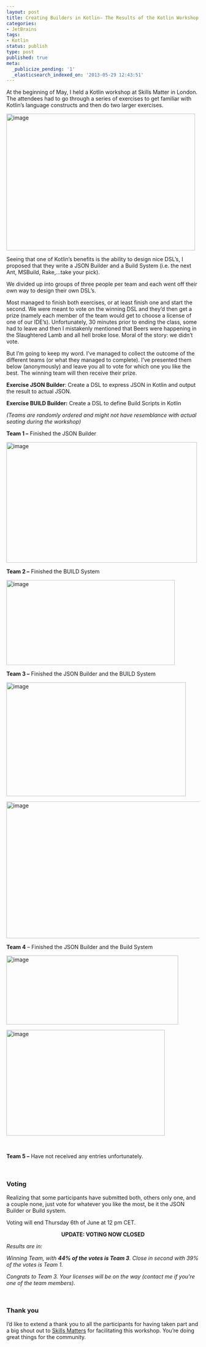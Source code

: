 ```yaml
---
layout: post
title: Creating Builders in Kotlin– The Results of the Kotlin Workshop
categories:
- JetBrains
tags:
- Kotlin
status: publish
type: post
published: true
meta:
  _publicize_pending: '1'
  _elasticsearch_indexed_on: '2013-05-29 12:43:51'
---
```

At the beginning of May, I held a Kotlin workshop at Skills Matter in London. The attendees had to go through a series of exercises to get familiar with Kotlin’s language constructs and then do two larger exercises.

<a href="http://hhariri.files.wordpress.com/2013/05/image.png"><img style="background-image:none;padding-top:0;padding-left:0;display:inline;padding-right:0;border-width:0;" title="image" alt="image" src="{{ site.images }}/image_thumb.png" width="492" height="357" border="0" /></a>

Seeing that one of Kotlin’s benefits is the ability to design nice DSL’s, I proposed that they write a JSON Builder and a Build System (i.e. the next Ant, MSBuild, Rake,…take your pick).

We divided up into groups of three people per team and each went off their own way to design their own DSL’s.

Most managed to finish both exercises, or at least finish one and start the second. We were meant to vote on the winning DSL and they’d then get a prize (namely each member of the team would get to choose a license of one of our IDE’s). Unfortunately, 30 minutes prior to ending the class, some had to leave and then I mistakenly mentioned that Beers were happening in the Slaughtered Lamb and all hell broke lose. Moral of the story: we didn’t vote.

But I’m going to keep my word. I’ve managed to collect the outcome of the different teams (or what they managed to complete). I’ve presented them below (anonymously) and leave you all to vote for which one you like the best. The winning team will then receive their prize.

<strong>Exercise JSON Builder</strong>: Create a DSL to express JSON in Kotlin and output the result to actual JSON.

<strong>Exercise BUILD Builder:</strong> Create a DSL to define Build Scripts in Kotlin

<em>(Teams are randomly ordered and might not have resemblance with actual seating during the workshop)</em>

<strong>Team 1 –</strong> Finished the JSON Builder

<a href="http://hhariri.files.wordpress.com/2013/05/image1.png"><img style="background-image:none;padding-top:0;padding-left:0;display:inline;padding-right:0;border-width:0;" title="image" alt="image" src="{{ site.images }}/image_thumb1.png" width="497" height="315" border="0" /></a>

<strong>Team 2 –</strong> Finished the BUILD System

<a href="http://hhariri.files.wordpress.com/2013/05/image2.png"><img style="background-image:none;padding-top:0;padding-left:0;display:inline;padding-right:0;border-width:0;" title="image" alt="image" src="{{ site.images }}/image_thumb2.png" width="439" height="222" border="0" /></a>

<strong>Team 3 –</strong> Finished the JSON Builder and the BUILD System

<a href="http://hhariri.files.wordpress.com/2013/05/image3.png"><img style="background-image:none;padding-top:0;padding-left:0;display:inline;padding-right:0;border-width:0;" title="image" alt="image" src="{{ site.images }}/image_thumb3.png" width="468" height="297" border="0" /></a>

<a href="http://hhariri.files.wordpress.com/2013/05/image4.png"><img style="background-image:none;padding-top:0;padding-left:0;margin:0;display:inline;padding-right:0;border-width:0;" title="image" alt="image" src="{{ site.images }}/image_thumb4.png" width="694" height="357" border="0" /></a>

<strong>Team 4</strong> – Finished the JSON Builder and the Build System

<a href="http://hhariri.files.wordpress.com/2013/05/image5.png"><img style="background-image:none;padding-top:0;padding-left:0;display:inline;padding-right:0;border-width:0;" title="image" alt="image" src="{{ site.images }}/image_thumb5.png" width="448" height="180" border="0" /></a>

<a href="http://hhariri.files.wordpress.com/2013/05/image6.png"><img style="background-image:none;padding-top:0;padding-left:0;display:inline;padding-right:0;border-width:0;" title="image" alt="image" src="{{ site.images }}/image_thumb6.png" width="413" height="276" border="0" /></a>

&nbsp;

<strong>Team 5 –</strong> Have not received any entries unfortunately.

&nbsp;
<h3>Voting</h3>
Realizing that some participants have submitted both, others only one, and a couple none, just vote for whatever you like the most, be it the JSON Builder or Build system.

Voting will end Thursday 6th of June at 12 pm CET.
<p style="text-align:center;"><strong>UPDATE: VOTING NOW CLOSED</strong></p>
<em>Results are in:</em>

<em>Winning Team, with <strong>44% of the votes is Team 3</strong>. Close in second with 39% of the votes is Team 1.</em>

<em>Congrats to Team 3. Your licenses will be on the way (contact me if you're one of the team members).</em>

&nbsp;
<h3>Thank you</h3>
I’d like to extend a thank you to all the participants for having taken part and a big shout out to <a href="http://www.skillsmatter.com">Skills Matters</a> for facilitating this workshop. You’re doing great things for the community.
